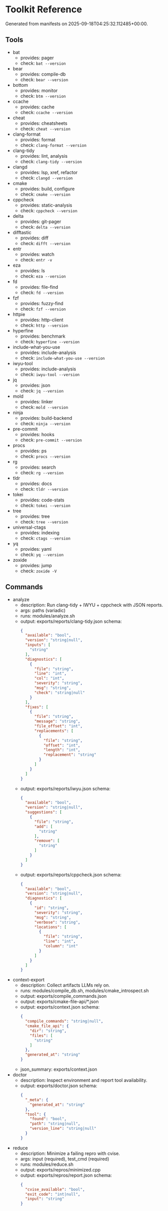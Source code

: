 # Toolkit Reference

Generated from manifests on 2025-09-18T04:25:32.112485+00:00.

## Tools
- bat
  - provides: pager
  - check: `bat --version`
- bear
  - provides: compile-db
  - check: `bear --version`
- bottom
  - provides: monitor
  - check: `btm --version`
- ccache
  - provides: cache
  - check: `ccache --version`
- cheat
  - provides: cheatsheets
  - check: `cheat --version`
- clang-format
  - provides: format
  - check: `clang-format --version`
- clang-tidy
  - provides: lint, analysis
  - check: `clang-tidy --version`
- clangd
  - provides: lsp, xref, refactor
  - check: `clangd --version`
- cmake
  - provides: build, configure
  - check: `cmake --version`
- cppcheck
  - provides: static-analysis
  - check: `cppcheck --version`
- delta
  - provides: git-pager
  - check: `delta --version`
- difftastic
  - provides: diff
  - check: `difft --version`
- entr
  - provides: watch
  - check: `entr -v`
- eza
  - provides: ls
  - check: `eza --version`
- fd
  - provides: file-find
  - check: `fd --version`
- fzf
  - provides: fuzzy-find
  - check: `fzf --version`
- httpie
  - provides: http-client
  - check: `http --version`
- hyperfine
  - provides: benchmark
  - check: `hyperfine --version`
- include-what-you-use
  - provides: include-analysis
  - check: `include-what-you-use --version`
- iwyu-tool
  - provides: include-analysis
  - check: `iwyu-tool --version`
- jq
  - provides: json
  - check: `jq --version`
- mold
  - provides: linker
  - check: `mold --version`
- ninja
  - provides: build-backend
  - check: `ninja --version`
- pre-commit
  - provides: hooks
  - check: `pre-commit --version`
- procs
  - provides: ps
  - check: `procs --version`
- rg
  - provides: search
  - check: `rg --version`
- tldr
  - provides: docs
  - check: `tldr --version`
- tokei
  - provides: code-stats
  - check: `tokei --version`
- tree
  - provides: tree
  - check: `tree --version`
- universal-ctags
  - provides: indexing
  - check: `ctags --version`
- yq
  - provides: yaml
  - check: `yq --version`
- zoxide
  - provides: jump
  - check: `zoxide -V`

## Commands
- analyze
  - description: Run clang-tidy + IWYU + cppcheck with JSON reports.
  - args: paths (variadic)
  - runs: modules/analyze.sh
  - output: exports/reports/clang-tidy.json
    schema:
    ```json
    {
      "available": "bool",
      "version": "string|null",
      "inputs": [
        "string"
      ],
      "diagnostics": [
        {
          "file": "string",
          "line": "int",
          "col": "int",
          "severity": "string",
          "msg": "string",
          "check": "string|null"
        }
      ],
      "fixes": [
        {
          "file": "string",
          "message": "string",
          "file_offset": "int",
          "replacements": [
            {
              "file": "string",
              "offset": "int",
              "length": "int",
              "replacement": "string"
            }
          ]
        }
      ]
    }
    ```
  - output: exports/reports/iwyu.json
    schema:
    ```json
    {
      "available": "bool",
      "version": "string|null",
      "suggestions": [
        {
          "file": "string",
          "add": [
            "string"
          ],
          "remove": [
            "string"
          ]
        }
      ]
    }
    ```
  - output: exports/reports/cppcheck.json
    schema:
    ```json
    {
      "available": "bool",
      "version": "string|null",
      "diagnostics": [
        {
          "id": "string",
          "severity": "string",
          "msg": "string",
          "verbose": "string",
          "locations": [
            {
              "file": "string",
              "line": "int",
              "column": "int"
            }
          ]
        }
      ]
    }
    ```
- context-export
  - description: Collect artifacts LLMs rely on.
  - runs: modules/compile_db.sh, modules/cmake_introspect.sh
  - output: exports/compile_commands.json
  - output: exports/cmake-file-api/*.json
  - output: exports/context.json
    schema:
    ```json
    {
      "compile_commands": "string|null",
      "cmake_file_api": {
        "dir": "string",
        "files": [
          "string"
        ]
      },
      "generated_at": "string"
    }
    ```
  - json_summary: exports/context.json
- doctor
  - description: Inspect environment and report tool availability.
  - output: exports/doctor.json
    schema:
    ```json
    {
      "_meta": {
        "generated_at": "string"
      },
      "tool": {
        "found": "bool",
        "path": "string|null",
        "version_line": "string|null"
      }
    }
    ```
- reduce
  - description: Minimize a failing repro with cvise.
  - args: input (required), test_cmd (required)
  - runs: modules/reduce.sh
  - output: exports/repros/minimized.cpp
  - output: exports/repros/report.json
    schema:
    ```json
    {
      "cvise_available": "bool",
      "exit_code": "int|null",
      "input": "string"
    }
    ```

